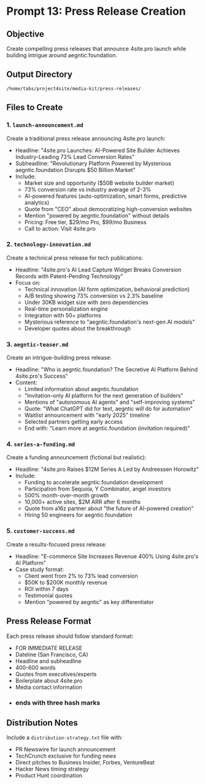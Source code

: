 # Prompt 13: Press Release Creation

## Objective
Create compelling press releases that announce 4site.pro launch while building intrigue around aegntic.foundation.

## Output Directory
`/home/tabs/project4site/media-kit/press-releases/`

## Files to Create

### 1. `launch-announcement.md`
Create a traditional press release announcing 4site.pro launch:
- Headline: "4site.pro Launches: AI-Powered Site Builder Achieves Industry-Leading 73% Lead Conversion Rates"
- Subheadline: "Revolutionary Platform Powered by Mysterious aegntic.foundation Disrupts $50 Billion Market"
- Include:
  - Market size and opportunity ($50B website builder market)
  - 73% conversion rate vs industry average of 2-3%
  - AI-powered features (auto-optimization, smart forms, predictive analytics)
  - Quote from "CEO" about democratizing high-conversion websites
  - Mention "powered by aegntic.foundation" without details
  - Pricing: Free tier, $29/mo Pro, $99/mo Business
  - Call to action: Visit 4site.pro

### 2. `technology-innovation.md`
Create a technical press release for tech publications:
- Headline: "4site.pro's AI Lead Capture Widget Breaks Conversion Records with Patent-Pending Technology"
- Focus on:
  - Technical innovation (AI form optimization, behavioral prediction)
  - A/B testing showing 73% conversion vs 2.3% baseline
  - Under 30KB widget size with zero dependencies
  - Real-time personalization engine
  - Integration with 50+ platforms
  - Mysterious reference to "aegntic.foundation's next-gen AI models"
  - Developer quotes about the breakthrough

### 3. `aegntic-teaser.md`
Create an intrigue-building press release:
- Headline: "Who is aegntic.foundation? The Secretive AI Platform Behind 4site.pro's Success"
- Content:
  - Limited information about aegntic.foundation
  - "Invitation-only AI platform for the next generation of builders"
  - Mentions of "autonomous AI agents" and "self-improving systems"
  - Quote: "What ChatGPT did for text, aegntic will do for automation"
  - Waitlist announcement with "early 2025" timeline
  - Selected partners getting early access
  - End with: "Learn more at aegntic.foundation (invitation required)"

### 4. `series-a-funding.md`
Create a funding announcement (fictional but realistic):
- Headline: "4site.pro Raises $12M Series A Led by Andreessen Horowitz"
- Include:
  - Funding to accelerate aegntic.foundation development
  - Participation from Sequoia, Y Combinator, angel investors
  - 500% month-over-month growth
  - 10,000+ active sites, $2M ARR after 6 months
  - Quote from a16z partner about "the future of AI-powered creation"
  - Hiring 50 engineers for aegntic.foundation

### 5. `customer-success.md`
Create a results-focused press release:
- Headline: "E-commerce Site Increases Revenue 400% Using 4site.pro's AI Platform"
- Case study format:
  - Client went from 2% to 73% lead conversion
  - $50K to $200K monthly revenue
  - ROI within 7 days
  - Testimonial quotes
  - Mention "powered by aegntic" as key differentiator

## Press Release Format
Each press release should follow standard format:
- FOR IMMEDIATE RELEASE
- Dateline (San Francisco, CA)
- Headline and subheadline
- 400-600 words
- Quotes from executives/experts
- Boilerplate about 4site.pro
- Media contact information
- ### ends with three hash marks

## Distribution Notes
Include a `distribution-strategy.txt` file with:
- PR Newswire for launch announcement
- TechCrunch exclusive for funding news
- Direct pitches to Business Insider, Forbes, VentureBeat
- Hacker News timing strategy
- Product Hunt coordination